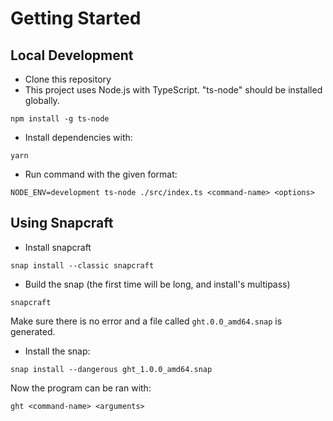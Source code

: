 # Getting Started

## Local Development

-   Clone this repository
-   This project uses Node.js with TypeScript. "ts-node" should be installed globally.

```
npm install -g ts-node
```

-   Install dependencies with:

```
yarn
```

-   Run command with the given format:

```
NODE_ENV=development ts-node ./src/index.ts <command-name> <options>
```

## Using Snapcraft

-   Install snapcraft

```
snap install --classic snapcraft
```

-   Build the snap (the first time will be long, and install's multipass)

```
snapcraft
```

Make sure there is no error and a file called `ght.0.0_amd64.snap` is generated.

-   Install the snap:

```
snap install --dangerous ght_1.0.0_amd64.snap
```

Now the program can be ran with:

```
ght <command-name> <arguments>
```
